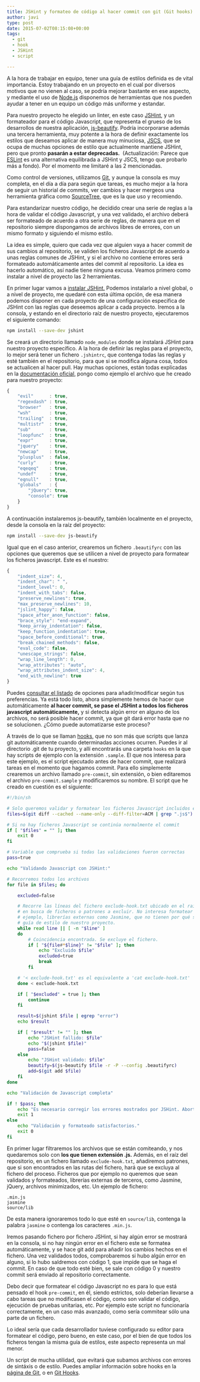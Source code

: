```yaml
---
title: JSHint y formateo de código al hacer commit con git (Git hooks)
author: javi
type: post
date: 2015-07-02T08:15:08+00:00
tags:
  - git
  - hook
  - JSHint
  - script

---
```

A la hora de trabajar en equipo, tener una guía de estilos definida es de vital importancia. Estoy trabajando en un proyecto en el cual por diversos motivos que no vienen al caso, se podría mejorar bastante en ese aspecto, y mediante el uso de [Node.js][1] disponemos de herramientas que nos pueden ayudar a tener en un equipo un código más uniforme y estandar.

Para nuestro proyecto he elegido un linter, en este caso [JSHint][2], y un formateador para el código Javascript, que representa el grueso de los desarrollos de nuestra aplicación, [js-beautify][3]. Podría incorporarse además una tercera herramienta, muy potente a la hora de definir exactamente los estilos que deseamos aplicar de manera muy minuciosa, [JSCS][4], que se ocupa de muchas opciones de estilo que actualmente mantiene JSHint, pero que pronto **pasarán a estar deprecadas.**  (Actualización: Parece que [ESLint][5] es una alternativa equilibrada a JSHint y JSCS, tengo que probarlo más a fondo). Por el momento me limitaré a las 2 mencionadas.

Como control de versiones, utilizamos [Git][6], y aunque la consola es muy completa, en el día a día para según que tareas, es mucho mejor a la hora de seguir un historial de commits, ver cambios y hacer mergeos una herramienta gráfica como [SourceTree][7], que es la que uso y recomiendo.

Para estandarizar nuestro código, he decidido crear una serie de reglas a la hora de validar el código Javascript, y una vez validado, el archivo deberá ser formateado de acuerdo a otra serie de reglas, de manera que en el repositorio siempre dispongamos de archivos libres de errores, con un mismo formato y siguiendo el mismo estilo.

La idea es simple, quiero que cada vez que alguien vaya a hacer commit de sus cambios al repositorio, se validen los ficheros Javascript de acuerdo a unas reglas comunes de JSHint, y si el archivo no contiene errores será formateado automáticamente antes del commit al repositorio. La idea es hacerlo automático, así nadie tiene ninguna excusa. Veamos primero como instalar a nivel de proyecto las 2 herramientas.



En primer lugar vamos a <a href="http://jshint.com/install/" target="_blank">instalar JSHint.</a> Podemos instalarlo a nivel global, o a nivel de proyecto, me quedaré con esta última opción, de esa manera podemos disponer en cada proyecto de una configuración especifica de JSHint con las reglas que deseemos aplicar a cada proyecto. Iremos a la consola, y estando en el directorio raíz de nuestro proyecto, ejecutaremos el siguiente comando:

```bash
npm install --save-dev jshint
```

Se creará un directorio llamado `node_modules` donde se instalará JSHint para nuestro proyecto específico. A la hora de definir las reglas para el proyecto, lo mejor será tener un fichero `.jshintrc`, que contenga todas las reglas y esté también en el repositorio, para que si se modifica alguna cosa, todos se actualicen al hacer pull. Hay muchas opciones, están todas explicadas en la <a href="http://jshint.com/docs/options/" target="_blank">documentación oficial</a>, pongo como ejemplo el archivo que he creado para nuestro proyecto:

```js
{
    "evil"      : true,
    "regexdash" : true,
    "browser"   : true,
    "wsh"       : true,
    "trailing"  : true,
    "multistr"  : true,
    "sub"       : true,
    "loopfunc"  : true, 
    "expr"      : true, 
    "jquery"    : true, 
    "newcap"    : true, 
    "plusplus"  : false,
    "curly"     : true, 
    "eqeqeq"    : true, 
    "undef"     : true,
    "eqnull"    : true,
    "globals"   : {
        "jQuery": true,
        "console": true
    }
}
```

A continuación instalaremos js-beautify, también localmente en el proyecto, desde la consola en la raíz del proyecto:

```bash
npm install --save-dev js-beautify
```

Igual que en el caso anterior, crearemos un fichero `.beautifyrc` con las opciones que queremos que se utilicen a nivel de proyecto para formatear los ficheros javascript. Este es el nuestro:

```js
{
    "indent_size": 4,
    "indent_char": " ",
    "indent_level": 0,
    "indent_with_tabs": false,
    "preserve_newlines": true,
    "max_preserve_newlines": 10,
    "jslint_happy": false,
    "space_after_anon_function": false,
    "brace_style": "end-expand",
    "keep_array_indentation": false,
    "keep_function_indentation": true,
    "space_before_conditional": true,
    "break_chained_methods": false,
    "eval_code": false,
    "unescape_strings": false,
    "wrap_line_length": 0,
    "wrap_attributes": "auto",
    "wrap_attributes_indent_size": 4,
    "end_with_newline": true
}
```

Puedes <a href="https://www.npmjs.com/package/js-beautify" target="_blank">consultar el listado</a> de opciones para añadir/modificar según tus preferencias. Ya está todo listo, ahora simplemente hemos de hacer que automáticamente **al hacer commit, se pase el JSHint a todos los ficheros javascript automáticamente,** y si detecta algún error en alguno de los archivos, no será posible hacer commit, ya que git dará error hasta que no se solucionen. ¿Cómo puede automatizarse este proceso?

A través de lo que se llaman <a href="https://git-scm.com/book/es/v2/Customizing-Git-Git-Hooks" target="_blank">hooks</a>, que no son más que scripts que lanza git automáticamente cuando determinadas acciones ocurren. Puedes ir al directorio .git de tu proyecto, y allí encontrarás una carpeta `hooks` en la que hay scripts de ejemplo con la extensión `.sample`. El que nos interesa para este ejemplo, es el script ejecutado antes de hacer commit, que realizará tareas en el momento que hagamos commit. Para ello simplemente crearemos un archivo llamado `pre-commit`, sin extensión, o bien editaremos el archivo `pre-commit.sample` y modificaremos su nombre. El script que he creado en cuestión es el siguiente:

```bash
#!/bin/sh

# Solo queremos validar y formatear los ficheros Javascript incluidos en el commit
files=$(git diff --cached --name-only --diff-filter=ACM | grep ".js$")

# Si no hay ficheros Javascript se continúa normalmente el commit
if [ "$files" = "" ]; then 
    exit 0 
fi

# Variable que comprueba si todas las validaciones fueron correctas
pass=true

echo "Validando Javascript con JSHint:"

# Recorremos todos los archivos
for file in $files; do

    excluded=false

    # Recorre las líneas del fichero exclude-hook.txt ubicado en el raíz del proyecto
    # en busca de ficheros o patrones a excluir. No interesa formatear y validar por
    # ejemplo, librerías externas como Jasmine, que no tienen por qué seguir la misma
    # guía de estilo de nuestro proyecto.
    while read line || [ -n "$line" ]
    do
        # Coincidencia encontrada. Se excluye el fichero.
        if [ "${file#*$line}" != "$file" ]; then
            echo "Excluido $file"
            excluded=true
            break
        fi

    # '< exclude-hook.txt' es el equivalente a 'cat exclude-hook.txt'
    done < exclude-hook.txt

    if [ "$excluded" = true ]; then
        continue
    fi

    result=$(jshint $file | egrep "error")
    echo $result

    if [ "$result" != "" ]; then
        echo "JSHint fallido: $file"
        echo "$(jshint $file)"
        pass=false
    else
        echo "JSHint validado: $file"
        beautify=$(js-beautify $file -r -P --config .beautifyrc)
        add=$(git add $file)
    fi
done

echo "Validación de Javascript completa"

if ! $pass; then
    echo "Es necesario corregir los errores mostrados por JSHint. Abortando commit."
    exit 1
else
    echo "Validación y formateado satisfactorios."
    exit 0
fi
```

En primer lugar filtraremos los archivos que se están comiteando, y nos quedaremos solo con **los que tienen extensión .js.** Además, en el raíz del repositorio, en un fichero llamado `exclude-hook.txt`, añadiremos patrones, que si son encontrados en las rutas del fichero, hará que se excluya al fichero del proceso. Ficheros que por ejemplo no queremos que sean validados y formateados, librerías externas de terceros, como Jasmine, jQuery, archivos minimizados, etc. Un ejemplo de fichero:

```text
.min.js
jasmine
source/lib
```

De esta manera ignoraremos todo lo que esté en `source/lib`, contenga la palabra `jasmine` o contenga los caracteres `.min.js`.

Iremos pasando fichero por fichero JSHint, si hay algún error se mostrará en la consola, si no hay ningún error en el fichero este se formatea automáticamente, y se hace git add para añadir los cambios hechos en el fichero. Una vez validados todos, comprobaremos si hubo algún error en alguno, si lo hubo saldremos con código 1, que impide que se haga el commit. En caso de que todo esté bien, se sale con código 0 y nuestro commit será enviado al repositorio correctamente.

Debo decir que formatear el código Javascript no es para lo que está pensado el hook `pre-commit`, en él, siendo estrictos, solo deberían llevarse a cabo tareas que no modificasen el código, como son validar el código, ejecución de pruebas unitarias, etc. Por ejemplo este script no funcionaría correctamente, en un caso más avanzado, como sería commitear sólo una parte de un fichero.

Lo ideal sería que cada desarrollador tuviese configurado su editor para formatear el código, pero bueno, en este caso, por el bien de que todos los ficheros tengan la misma guía de estilos, este aspecto representa un mal menor.

Un script de mucha utilidad, que evitará que subamos archivos con errores de sintáxis o de estilo. Puedes ampliar información sobre hooks en la [página de Git][8], o en [Git Hooks][9].

 [1]: https://nodejs.org/
 [2]: https://www.npmjs.com/package/jshint
 [3]: https://www.npmjs.com/package/js-beautify
 [4]: https://www.npmjs.com/package/jscs
 [5]: http://eslint.org/
 [6]: https://git-scm.com/
 [7]: https://www.sourcetreeapp.com/
 [8]: http://git-scm.com/docs/githooks
 [9]: http://githooks.com/
